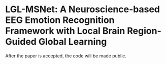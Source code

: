 # LGL-MSNet: A Neuroscience-based EEG Emotion Recognition Framework with Local Brain Region-Guided Global Learning
After the paper is accepted, the code will be made public.
